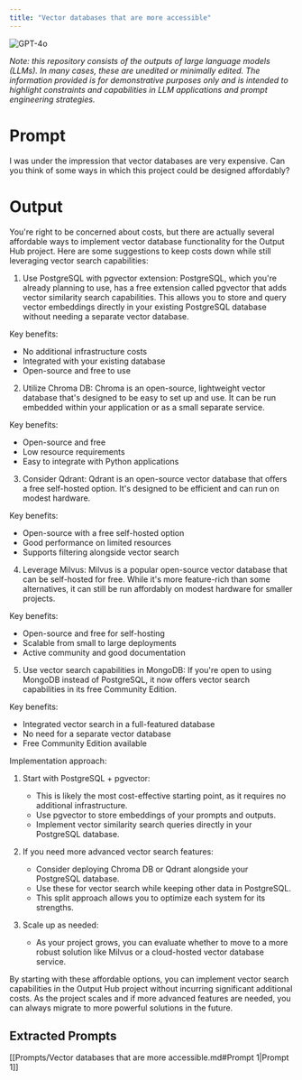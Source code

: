 ```yaml
---
title: "Vector databases that are more accessible"
---
```

![GPT-4o](https://img.shields.io/badge/GPT--4o-3333FF?style=for-the-badge&logo=openai&logoColor=white)



*Note: this repository consists of the outputs of large language models (LLMs). In many cases, these are unedited or minimally edited. The information provided is for demonstrative purposes only and is intended to highlight constraints and capabilities in LLM applications and prompt engineering strategies.*


# Prompt

I was under the impression that vector databases are very expensive. Can you think of some ways in which this project could be designed affordably?

# Output

You're right to be concerned about costs, but there are actually several affordable ways to implement vector database functionality for the Output Hub project. Here are some suggestions to keep costs down while still leveraging vector search capabilities:

1. Use PostgreSQL with pgvector extension:
PostgreSQL, which you're already planning to use, has a free extension called pgvector that adds vector similarity search capabilities. This allows you to store and query vector embeddings directly in your existing PostgreSQL database without needing a separate vector database.

Key benefits:
- No additional infrastructure costs
- Integrated with your existing database
- Open-source and free to use

2. Utilize Chroma DB:
Chroma is an open-source, lightweight vector database that's designed to be easy to set up and use. It can be run embedded within your application or as a small separate service.

Key benefits:
- Open-source and free
- Low resource requirements
- Easy to integrate with Python applications

3. Consider Qdrant:
Qdrant is an open-source vector database that offers a free self-hosted option. It's designed to be efficient and can run on modest hardware.

Key benefits:
- Open-source with a free self-hosted option
- Good performance on limited resources
- Supports filtering alongside vector search

4. Leverage Milvus:
Milvus is a popular open-source vector database that can be self-hosted for free. While it's more feature-rich than some alternatives, it can still be run affordably on modest hardware for smaller projects.

Key benefits:
- Open-source and free for self-hosting
- Scalable from small to large deployments
- Active community and good documentation

5. Use vector search capabilities in MongoDB:
If you're open to using MongoDB instead of PostgreSQL, it now offers vector search capabilities in its free Community Edition.

Key benefits:
- Integrated vector search in a full-featured database
- No need for a separate vector database
- Free Community Edition available

Implementation approach:

1. Start with PostgreSQL + pgvector:
   - This is likely the most cost-effective starting point, as it requires no additional infrastructure.
   - Use pgvector to store embeddings of your prompts and outputs.
   - Implement vector similarity search queries directly in your PostgreSQL database.

2. If you need more advanced vector search features:
   - Consider deploying Chroma DB or Qdrant alongside your PostgreSQL database.
   - Use these for vector search while keeping other data in PostgreSQL.
   - This split approach allows you to optimize each system for its strengths.

3. Scale up as needed:
   - As your project grows, you can evaluate whether to move to a more robust solution like Milvus or a cloud-hosted vector database service.

By starting with these affordable options, you can implement vector search capabilities in the Output Hub project without incurring significant additional costs. As the project scales and if more advanced features are needed, you can always migrate to more powerful solutions in the future.

 




## Extracted Prompts
[[Prompts/Vector databases that are more accessible.md#Prompt 1|Prompt 1]]
